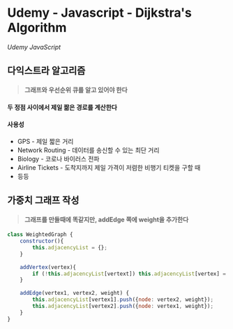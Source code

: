 # Udemy - Javascript - Dijkstra's Algorithm

*Udemy JavaScript*



## 다익스트라 알고리즘

> #### 그래프와 우선순위 큐를 알고 있어야 한다



#### 두 정점 사이에서 제일 짦은 경로를 계산한다



#### 사용성

- GPS - 제일 짧은 거리
- Network Routing - 데이터를 송신할 수 있는 최단 거리
- Biology - 코로나 바이러스 전파
- Airline Tickets - 도착지까지 제일 가격이 저렴한 비행기 티켓을 구할 때 
- 등등



## 가중치 그래프 작성

> #### 그래프를 만들때에 똑같지만, addEdge 쪽에 weight을 추가한다

```javascript
class WeightedGraph {
    constructor(){
        this.adjacencyList = {};
    }
    
    addVertex(vertex){
        if (!this.adjacencyList[vertext]) this.adjacencyList[vertex] = [];
    }
    
    addEdge(vertex1, vertex2, weight) {
        this.adjacencyList[vertex1].push({node: vertex2, weight});
        this.adjacencyList[vertex2].push({node: vertex1, weight});
    }
}
```



